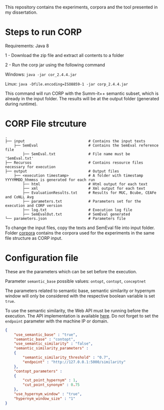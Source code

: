 This repository contains the experiments, corpora and the tool presented in my dissertation.

# Steps to run CORP
Requirements: Java 8 

1 - Download the zip file and extract all contents to a folder

2 - Run the corp jar using the following command

Windows: `java -jar cor_2.4.4.jar`

Linux: `java -Dfile.encoding=ISO8859-1 -jar corp_2.4.4.jar`


This command will run CORP with the Summ-it++ semantic subset, which is already in the input folder. The results will be at the output folder (generated during runtime).

# CORP File strcuture

    .
    ├── input                             # Contains the input texts
        ├── SemEval                       # Contains the SemEval reference file
            ├── SemEval.txt               # File name must be 'SemEval.txt'
    ├── Recursos                          # Contains resource files necessary for execution
    ├── output                            # Output files
        ├── <execution timestamp>         # A folder with timestamp YYYYMMDD_hhmmss is generated for each run
            ├── html                      # Html output for each text
            ├── xml                       # Xml output for each text
            ├── EvaluationResults.txt     # Results for MUC, Bcube, CEAFe and CoNLL Avg
            ├── parameters.txt            # Parameters set for the execution and CORP version
            ├── log.txt                   # Execution log file
            ├── SemEvalOut.txt            # SemEval generated
    └── parameters.json                   # Parameters file

To change the input files, copy the texts and SemEval file into input folder. Folder [corpora](corpora) contains the corpora used for the experiments in the same file structure as CORP input.

# Configuration file

These are the parameters which can be set before the execution.


Parameter `semantic_base` possible values: `ontopt`, `contopt`, `conceptnet`


The parameters related to semantic base, semantic similarity or hypernym window will only be considered with the respective boolean variable is set `true`.


To use the semantic similarity, the Web API must be running before the execution. The API implementation is available [here](https://github.com/tmlima/SemanticSimilarity). Do not forget to set the `endpoint` parameter with the machine IP or domain.

```json
{
    "use_semantic_base" : "true",
    "semantic_base" : "contopt",
    "use_semantic_similarity" : "false",
    "semantic_similarity_parameters" : 
    {
        "semantic_similarity_threshold" : "0.7",
        "endpoint" : "http://127.0.0.1:5000/similarity"
    },
    "contopt_parameters" :
    {
    	"cut_point_hypernym" : 1,
    	"cut_point_synonym" : 0.75
    },
    "use_hypernym_window" : "true",
    "hypernym_window_size" : "1"
}
```
